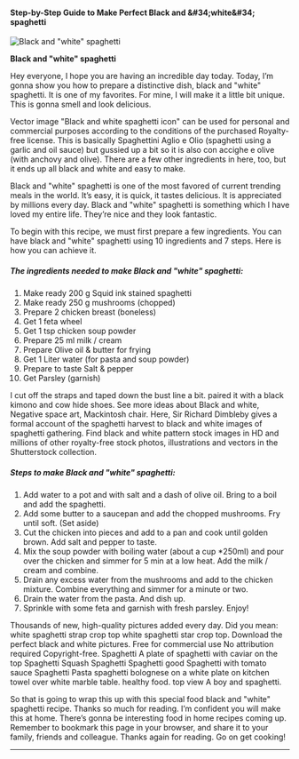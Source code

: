             

#### Step-by-Step Guide to Make Perfect Black and &amp;#34;white&amp;#34; spaghetti

![Black and &quot;white&quot; spaghetti](https://img-global.cpcdn.com/recipes/870f85bd42a92479/751x532cq70/black-and-white-spaghetti-recipe-main-photo.jpg)

**Black and &quot;white&quot; spaghetti**

Hey everyone, I hope you are having an incredible day today. Today, I’m gonna show you how to prepare a distinctive dish, black and "white" spaghetti. It is one of my favorites. For mine, I will make it a little bit unique. This is gonna smell and look delicious.

Vector image "Black and white spaghetti icon" can be used for personal and commercial purposes according to the conditions of the purchased Royalty-free license. This is basically Spaghettini Aglio e Olio (spaghetti using a garlic and oil sauce) but gussied up a bit so it is also con accighe e olive (with anchovy and olive). There are a few other ingredients in here, too, but it ends up all black and white and easy to make.

Black and "white" spaghetti is one of the most favored of current trending meals in the world. It’s easy, it is quick, it tastes delicious. It is appreciated by millions every day. Black and "white" spaghetti is something which I have loved my entire life. They’re nice and they look fantastic.

To begin with this recipe, we must first prepare a few ingredients. You can have black and "white" spaghetti using 10 ingredients and 7 steps. Here is how you can achieve it.

##### The ingredients needed to make Black and "white" spaghetti:

1.  Make ready 200 g Squid ink stained spaghetti
2.  Make ready 250 g mushrooms (chopped)
3.  Prepare 2 chicken breast (boneless)
4.  Get 1 feta wheel
5.  Get 1 tsp chicken soup powder
6.  Prepare 25 ml milk / cream
7.  Prepare Olive oil & butter for frying
8.  Get 1 Liter water (for pasta and soup powder)
9.  Prepare to taste Salt & pepper
10.  Get Parsley (garnish)

I cut off the straps and taped down the bust line a bit. paired it with a black kimono and cow hide shoes. See more ideas about Black and white, Negative space art, Mackintosh chair. Here, Sir Richard Dimbleby gives a formal account of the spaghetti harvest to black and white images of spaghetti gathering. Find black and white pattern stock images in HD and millions of other royalty-free stock photos, illustrations and vectors in the Shutterstock collection.

##### Steps to make Black and "white" spaghetti:

1.  Add water to a pot and with salt and a dash of olive oil. Bring to a boil and add the spaghetti.
2.  Add some butter to a saucepan and add the chopped mushrooms. Fry until soft. (Set aside)
3.  Cut the chicken into pieces and add to a pan and cook until golden brown. Add salt and pepper to taste.
4.  Mix the soup powder with boiling water (about a cup \*250ml) and pour over the chicken and simmer for 5 min at a low heat. Add the milk / cream and combine.
5.  Drain any excess water from the mushrooms and add to the chicken mixture. Combine everything and simmer for a minute or two.
6.  Drain the water from the pasta. And dish up.
7.  Sprinkle with some feta and garnish with fresh parsley. Enjoy!

Thousands of new, high-quality pictures added every day. Did you mean: white spaghetti strap crop top white spaghetti star crop top. Download the perfect black and white pictures. Free for commercial use No attribution required Copyright-free. Spaghetti A plate of spaghetti with caviar on the top Spaghetti Squash Spaghetti Spaghetti good Spaghetti with tomato sauce Spaghetti Pasta spaghetti bolognese on a white plate on kitchen towel over white marble table. healthy food. top view A boy and spaghetti.

So that is going to wrap this up with this special food black and "white" spaghetti recipe. Thanks so much for reading. I’m confident you will make this at home. There’s gonna be interesting food in home recipes coming up. Remember to bookmark this page in your browser, and share it to your family, friends and colleague. Thanks again for reading. Go on get cooking!

* * *